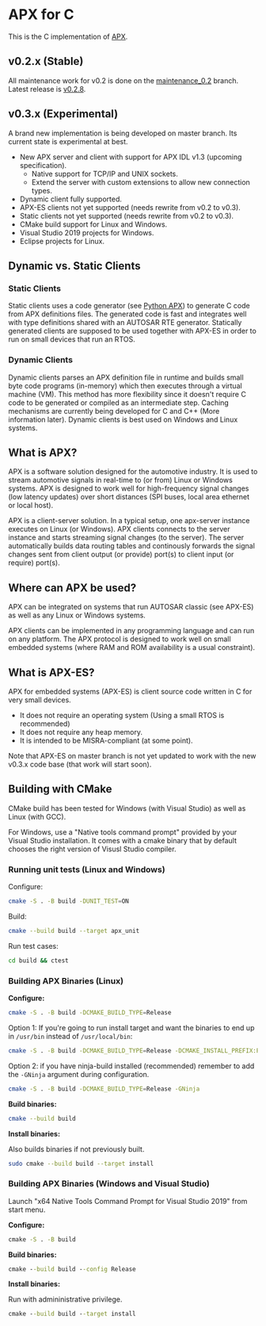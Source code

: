 # APX for C

This is the C implementation of [APX](https://cogu.github.com/apx).

## v0.2.x (Stable)

All maintenance work for v0.2 is done on the [maintenance_0.2](https://github.com/cogu/c-apx/tree/maintenance_0.2) branch.
Latest release is [v0.2.8](https://github.com/cogu/c-apx/releases/tag/v0.2.8).

## v0.3.x (Experimental)

A brand new implementation is being developed on master branch. Its current state is experimental at best.

- New APX server and client with support for APX IDL v1.3 (upcoming specification).
  - Native support for TCP/IP and UNIX sockets.
  - Extend the server with custom extensions to allow new connection types.
- Dynamic client fully supported.
- APX-ES clients not yet supported (needs rewrite from v0.2 to v0.3).
- Static clients not yet supported (needs rewrite from v0.2 to v0.3).
- CMake build support for Linux and Windows.
- Visual Studio 2019 projects for Windows.
- Eclipse projects for Linux.

## Dynamic vs. Static Clients

### Static Clients

Static clients uses a code generator (see [Python APX](https://github.com/cogu/py-apx)) to generate C code from APX definitions files.
The generated code is fast and integrates well with type definitions shared with an AUTOSAR RTE generator.
Statically generated clients are supposed to be used together with APX-ES in order to run on small devices that run an RTOS.

### Dynamic Clients

Dynamic clients parses an APX definition file in runtime and builds small byte code programs (in-memory) which then executes through a virtual machine (VM). This method has more flexibility since it doesn't require C code to be generated or compiled as an intermediate step.
Caching mechanisms are currently being developed for C and C++ (More information later).
Dynamic clients is best used on Windows and Linux systems.

## What is APX?

APX is a software solution designed for the automotive industry. It is used to stream automotive signals in real-time
to (or from) Linux or Windows systems. APX is designed to work well for high-frequency signal changes (low latency updates) over short distances (SPI buses, local area ethernet or local host).

APX is a client-server solution. In a typical setup, one apx-server instance executes on Linux (or Windows).
APX clients connects to the server instance and starts streaming signal changes (to the server).
The server automatically builds data routing tables and continously forwards the signal changes
sent from client output (or provide) port(s) to client input (or require) port(s).

## Where can APX be used?

APX can be integrated on systems that run AUTOSAR classic (see APX-ES) as well as any Linux or Windows systems.

APX clients can be implemented in any programming language and can run on any platform. The APX protocol is designed to work well on small embedded systems (where RAM and ROM availability is a usual constraint).

## What is APX-ES?

APX for embedded systems (APX-ES) is client source code written in C for very small devices.

- It does not require an operating system (Using a small RTOS is recommended)
- It does not require any heap memory.
- It is intended to be MISRA-compliant (at some point).

Note that APX-ES on master branch is not yet updated to work with the new v0.3.x code base (that work will start soon).

## Building with CMake

CMake build has been tested for Windows (with Visual Studio) as well as Linux (with GCC).

For Windows, use a "Native tools command prompt" provided by your Visual Studio installation. It comes with a cmake binary that
by default chooses the right version of Visusl Studio compiler.

### Running unit tests (Linux and Windows)

Configure:

```sh
cmake -S . -B build -DUNIT_TEST=ON
```

Build:

```sh
cmake --build build --target apx_unit
```

Run test cases:

```cmd
cd build && ctest
```

### Building APX Binaries (Linux)

**Configure:**

```sh
cmake -S . -B build -DCMAKE_BUILD_TYPE=Release
```

Option 1: If you're going to run install target and want the binaries to end up in `/usr/bin` instead of `/usr/local/bin`:

```sh
cmake -S . -B build -DCMAKE_BUILD_TYPE=Release -DCMAKE_INSTALL_PREFIX:PATH=/usr
```

Option 2: if you have ninja-build installed (recommended) remember to add the `-GNinja` argument during configuration.

```sh
cmake -S . -B build -DCMAKE_BUILD_TYPE=Release -GNinja
```

**Build binaries:**

```sh
cmake --build build
```

**Install binaries:**

Also builds binaries if not previously built.

```sh
sudo cmake --build build --target install
```

### Building APX Binaries (Windows and Visual Studio)

Launch "x64 Native Tools Command Prompt for Visual Studio 2019" from start menu.

**Configure:**

```cmd
cmake -S . -B build
```

**Build binaries:**

```cmd
cmake --build build --config Release
```

**Install binaries:**

Run with admininistrative privilege.

```cmd
cmake --build build --target install
```

